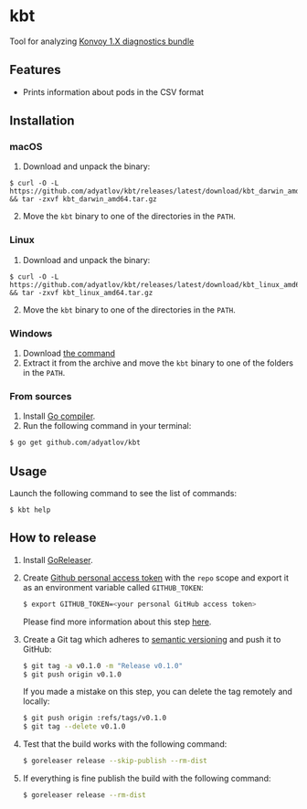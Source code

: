 # kbt
Tool for analyzing [Konvoy 1.X diagnostics bundle](https://support.d2iq.com/hc/en-us/articles/4409215513236-Create-a-Konvoy-1-x-Support-Bundle)


## Features

* Prints information about pods in the CSV format 

## Installation

### macOS

1. Download and unpack the binary:

```
$ curl -O -L https://github.com/adyatlov/kbt/releases/latest/download/kbt_darwin_amd64.tar.gz && tar -zxvf kbt_darwin_amd64.tar.gz
```

2. Move the `kbt` binary to one of the directories in the `PATH`.

### Linux

1. Download and unpack the binary:

```
$ curl -O -L https://github.com/adyatlov/kbt/releases/latest/download/kbt_linux_amd64.tar.gz && tar -zxvf kbt_linux_amd64.tar.gz
```

2. Move the `kbt` binary to one of the directories in the `PATH`.

### Windows

1. Download [the command](https://github.com/adyatlov/kbt/releases/latest/download/kbt_windows_amd64.tar.gz)
2. Extract it from the archive and move the `kbt` binary to one of the folders in the `PATH`.

### From sources

1. Install [Go compiler](https://golang.org/dl/).
2. Run the following command in your terminal:

```bash
$ go get github.com/adyatlov/kbt
```

## Usage

Launch the following command to see the list of commands:

```
$ kbt help
```

## How to release

1. Install [GoReleaser](https://goreleaser.com/install/).
2. Create [Github personal access token](https://help.github.com/en/articles/creating-a-personal-access-token-for-the-command-line)
    with the `repo` scope and export it as an environment variable called `GITHUB_TOKEN`:

  	```bash
  	$ export GITHUB_TOKEN=<your personal GitHub access token>
  	```

    Please find more information about this step [here](https://goreleaser.com/environment/).
3. Create a Git tag which adheres to [semantic versioning](https://semver.org/) and
    push it to GitHub:

    ```bash
    $ git tag -a v0.1.0 -m "Release v0.1.0"
    $ git push origin v0.1.0
    ```

    If you made a mistake on this step, you can delete the tag remotely and locally:

    ```bash
    $ git push origin :refs/tags/v0.1.0
    $ git tag --delete v0.1.0
    ```

4. Test that the build works with the following command:

    ```bash
    $ goreleaser release --skip-publish --rm-dist
    ```

5. If everything is fine publish the build with the following command:

    ```bash
	$ goreleaser release --rm-dist
    ```


